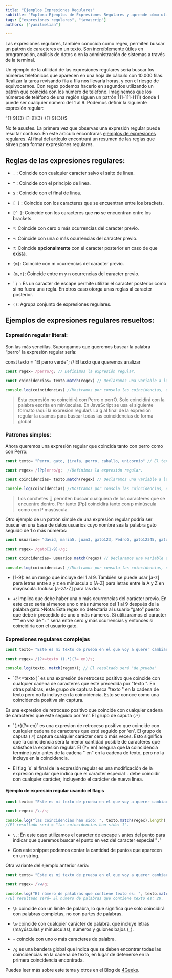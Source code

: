 ```yaml
---
title: "Ejemplos Expresiones Regulares"
subtitle: "Explora Ejemplos de Expresiones Regulares y aprende cómo utilizarlas para buscar patrones y manipular cadenas de texto de manera efectiva."
tags: ["expresiones regulares", "javascrip"]
authors: ["yamilmelian"]

---
```


Las expresiones regulares, también conocida como regex, permiten buscar un patrón de caracteres en un texto. Son increíblemente útiles en programación, análisis de datos o en la administración de sistemas a través de la terminal.

Un ejemplo de la utilidad de las expresiones regulares sería buscar los números telefónicos que aparecen en una hoja de cálculo con 10.000 filas. Realizar la tarea revisando fila a fila nos llevaría horas, y con el riesgo de equivocarnos. Con regex podemos hacerlo en segundos utilizando un patrón que coincida con los número de teléfono. Imaginemos que los números de teléfono de una región siguen un patrón 111-111-(111) donde 1 puede ser cualquier número del 1 al 9. Podemos definir la siguiente expresión regular:

^[1-9]{3}-[1-9]{3}-\([1-9]{3}\)$

No te asustes. La primera vez que observas una expresión regular puede resultar confuso. En este artículo encontraras [ejemplos de expresiones regulares](https://4geeks.com/es/lesson/regex-tutorial-regular-expression-ejemplo). Al final del artículo encontrará un resumen de las reglas que sirven para formar expresiones regulares.

## Reglas de las expresiones regulares:

* `.` : Coincide con cualquier caracter salvo el salto de linea.

* `^` : Coincide con el principio de linea.

* `$` : Coincide con el final de linea.

* `[ ]` : Coincide con los caracteres que se encuentran entre los brackets.

* `[^ ]`: Coincide con los caracteres que __no__ se encuentran entre los brackets.

* `*`: Coincide con cero o más ocurrencias del caracter previo.

* `+`: Coincide con una o más ocurrencias del caracter previo.

* `?`: Coincide __opcionalmente__ con el caracter posterior en caso de que exista.

* `{m}`: Coincide con m ocurrencias del caracter previo.

* `{m,n}`: Coincide entre m y n ocurrencias del caracter previo.

* ´ \ `: Es un caracter de escape permite utilizar el caracter posterior como si no fuera una regla. En otros caso otorga unas reglas al caracter posterior.

* `()`: Agrupa conjunto de expresiones regulares.

## Ejemplos de expresiones regulares resueltos:

### Expresión regular literal:

Son las más sencillas. Supongamos que queremos buscar la palabra “perro” la expresión regular sería:

const texto = "El perro verde"; // El texto que queremos analizar

```js
const regex= /perro/g; // Definimos la expresión regular.

const coincidencias= texto.match(regex) // Declaramos una variable a la que asignaremos las coincidencias

console.log(coincidencias) //Mostramos por consola las coincidencias, en este caso: perro
``` 

> Esta expresión no coincidirá con Perro o perrO. Solo coincidirá con la palabra escrita en minúsculas. En JavaScript se usa el siguiente formato /aquí la expresion regular/. La g al final de la expresión regular la usamos para buscar todas las coincidencias de forma global


### Patrones simples:

Ahora queremos una expresión regular que coincida tanto con perro como con Perro:

```js
const texto= "Perro, gato, jirafa, perro, caballo, unicornio" // El texto que queremos analizar

const regex= /[Pp]erro/g;  //Definimos la expresión regular.

const coincidencias= texto.match(regex) // Declaramos una variable a la que asignaremos las coincidencias

console.log(coincidencias) //Mostramos por consola las coincidencias, en este caso: Perro, perro
``` 

> Los corchetes [] permiten buscar cualquiera de los caracteres que se encuentre dentro. Por tanto [Pp] coincidirá tanto con p minúscula como con P mayúscula.

Otro ejemplo de un patrón simple de una expresión regular podría ser buscar en una base de datos usuarios cuyo nombre sea la palabra gato seguido de 1 o más números:

```js
const usuarios= "david, maria5, juan3, gato123, PedroG, gato12345, gato, julian, gato1111" // El texto que queremos analizar

const regex= /gato[1-9]+/g; 

const coincidencias= usuarios.match(regex) // Declaramos una variable a la que asignaremos las coincidencias

console.log(coincidencias) //Mostramos por consola las coincidencias, en este caso: 'gato123', 'gato12345', 'gato1111'
``` 

* [1-9]: es un rango que incluye del 1 al 9. También se puede usar [a-z] para letras entre a y z en minúscula o [A-Z] para letras entre la A y Z en mayúscula. Incluso [a-zA-Z] para las dos.

* +: Implica que debe haber una o más ocurrencias del carácter previo. En este caso sería al menos uno o más números del 1 al 9 después de la palabra gato.>Nota: Esta regex no detectaría al usuario “gato” puesto que debe ir precedido de uno o más números. Si utilizaramos el carácter “*” en vez de “+” sería entre cero y más ocurrencias y entonces si coincidiría con el usuario gato.


### Expresiones regulares complejas

```js
const texto= "Este es mi texto de prueba en el que voy a querer cambiar unas palabras por otras. Simplemente buscado coincidencias";

const regex= /(?<=texto )(.*)(?= en)/s;

console.log(texto..match(regex)); // El resultado será "de prueba"
```

* ´(?<=texto )´ es una expresión de retroceso positivo que coincide con cualquier cadena de caracteres que esté precedida por "texto ". En otras palabras, este grupo de captura busca "texto " en la cadena de texto pero no la incluye en la coincidencia. Esto se conoce como una coincidencia positiva sin captura.

Es una expresion de retroceso positivo que coincide con cualquier cadena de caracteres que esté seguido por 'en'. El grupo de caputa (.`*`)

* ´(.*)(?= en)´ es una expresion de retroceso positivo que coincide con cualquier cadena de caracteres que esté seguido por 'en'. El grupo de caputa (.`*`) captura cualquier carácter cero o más veces. Esto significa que la coincidencia será la menor cantidad posible de caracteres que satisface la expresión regular. El (?= en) asegura que la coincidencia termine justo antes de la cadena " en" en la cadena de texto, pero no la incluye en la coincidencia.

* El flag ´s´ al final de la expresión regular es una modificación de la expresión regular que indica que el carácter especial `.` debe coincidir con cualquier carácter, incluyendo el carácter de nueva línea.

#### Ejemplo de expresión regular usando el flag s

```js
const texto= "Este es mi texto de prueba en el que voy a querer cambiar unas palabras por otras. Simplemente buscado coincidencias";

const regex= /\./s;

console.log("las coincidencias han sido: ", texto.match(regex).length);
//El resultado será = "las coincidencias han sido: 1".

```

* `\.`: En este caso utilizamos el caracter de escape `\` antes del punto para indicar que queremos buscar el punto en vez del caracter especial "`.`" 

* Con este snippet podemos contar la cantidad de puntos que aparecen en un string.

Otra variante del ejemplo anterior sería:

```js
const texto= "Este es mi texto de prueba en el que voy a querer cambiar unas palabras por otras. Simplemente buscado coincidencias";

const regex= /\w/g;

console.log("El número de palabras que contiene texto es: ", texto.match(regex).length);
//El resultado será= El número de palabras que contiene texto es: 20.

```

* `\b` coincide con un límite de palabra, lo que significa que solo coincidirá con palabras completas, no con partes de palabras.

* `\w` coincide con cualquier carácter de palabra, que incluye letras (mayúsculas y minúsculas), números y guiones bajos (_).

* `+` coincide con uno o más caracteres de palabra.

* `/g` es una bandera global que indica que se deben encontrar todas las coincidencias en la cadena de texto, en lugar de detenerse en la primera coincidencia encontrada.

Puedes leer más sobre este tema y otros en el Blog de [4Geeks](https://4geeks.com/es/how-to).
